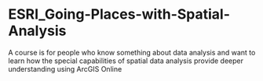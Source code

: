 # ESRI_Going-Places-with-Spatial-Analysis
A course is for people who know something about data analysis and want to learn how the special capabilities of spatial data analysis provide deeper understanding using ArcGIS Online
